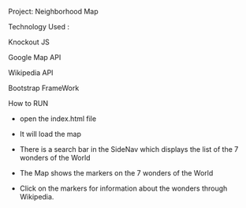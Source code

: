 Project: Neighborhood Map

Technology Used : 

Knockout JS 

Google Map API

Wikipedia API

Bootstrap FrameWork

How to RUN

- open the index.html file

- It will load the map

- There is a search bar in the SideNav which displays the list of the 7 wonders of the World

- The Map shows the markers on the 7 wonders of the World

- Click on the markers for information about the wonders through Wikipedia.
